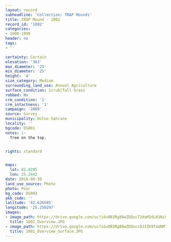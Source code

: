 ```yaml
---
layout: record
subheadline: 'Collection: TRAP Mounds'
title: TRAP Mound - 1002
record_id: '1002'
categories:
- 1000-1999
header: no
tags:
- ''

certainty: Certain
elevation: '363'
max_diameter: '25'
min_diameter: '25'
height: '4'
size_category: Medium
surrounding_land_use: Annual Agriculture
surface_condition: Scrub|Tall Grass
robbed: No
crm_condition: '1'
crm_intactness: '1'
campaign: '2009'
source: Survey
municipality: Dolno Sahrane
locality: ''
bgcode: DS001
notes: |-
  Tree on the top.


rights: standard


maps:
  lat: 42.6285
  lon: 25.2442
date: 2018-08-30
land_use_source: Photo
photo: Poor
bg_code: DS003
akb_code: ''
latitude: '42.626585'
longitude: '25.250297'
images:
- image_path: https://drive.google.com/uc?id=0B3Rg88wZDQscT2daM2dLN1NiUEE
  title: 1002_Overview.JPG
- image_path: https://drive.google.com/uc?id=0B3Rg88wZDQsccDJIZk9TaUNMTFU
  title: 1002_Overview_Surface.JPG
---
```

